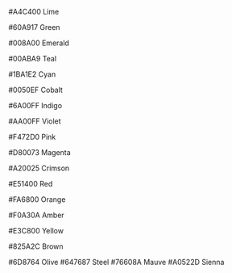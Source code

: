 #A4C400 Lime

#60A917 Green

#008A00 Emerald

#00ABA9 Teal

#1BA1E2 Cyan

#0050EF Cobalt

#6A00FF Indigo

#AA00FF Violet

#F472D0 Pink

#D80073 Magenta

#A20025 Crimson

#E51400 Red

#FA6800 Orange

#F0A30A Amber

#E3C800 Yellow

#825A2C Brown

#6D8764 Olive
#647687 Steel
#76608A Mauve
#A0522D Sienna
